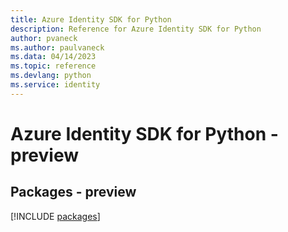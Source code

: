 ```yaml
---
title: Azure Identity SDK for Python
description: Reference for Azure Identity SDK for Python
author: pvaneck
ms.author: paulvaneck
ms.data: 04/14/2023
ms.topic: reference
ms.devlang: python
ms.service: identity
---
```

# Azure Identity SDK for Python - preview
## Packages - preview
[!INCLUDE [packages](identity-index.md)]